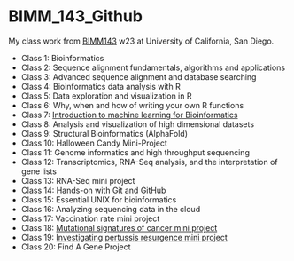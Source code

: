 # BIMM_143_Github
My class work from [BIMM143](https://bioboot.github.io/bimm143_W23/) w23 at University of California, San Diego.


- Class 1: Bioinformatics 
- Class 2: Sequence alignment fundamentals, algorithms and applications
- Class 3: Advanced sequence alignment and database searching
- Class 4: Bioinformatics data analysis with R
- Class 5: Data exploration and visualization in R
- Class 6: Why, when and how of writing your own R functions
- Class 7: [Introduction to machine learning for Bioinformatics](https://github.com/Patricyoung1106/BIMM_143_Github/blob/main/Class07/BIMM143%20Lab%2007.qmd)
- Class 8: Analysis and visualization of high dimensional datasets
- Class 9: Structural Bioinformatics (AlphaFold)
- Class 10: Halloween Candy Mini-Project
- Class 11: Genome informatics and high throughput sequencing
- Class 12: Transcriptomics, RNA-Seq analysis, and the interpretation of gene lists
- Class 13: RNA-Seq mini project
- Class 14: Hands-on with Git and GitHub
- Class 15: Essential UNIX for bioinformatics
- Class 16: Analyzing sequencing data in the cloud
- Class 17: Vaccination rate mini project
- Class 18: [Mutational signatures of cancer mini project](https://github.com/Patricyoung1106/BIMM_143_Github/blob/main/Lab%2018.md)
- Class 19: [Investigating pertussis resurgence mini project](https://github.com/Patricyoung1106/BIMM_143_Github/blob/main/BIMM%20143%20Lab%2019.md)
- Class 20: Find A Gene Project 
